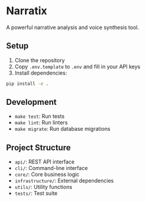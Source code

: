 # Narratix

A powerful narrative analysis and voice synthesis tool.

## Setup

1. Clone the repository
2. Copy `.env.template` to `.env` and fill in your API keys
3. Install dependencies:
```bash
pip install -e .
```

## Development

- `make test`: Run tests
- `make lint`: Run linters
- `make migrate`: Run database migrations

## Project Structure

- `api/`: REST API interface
- `cli/`: Command-line interface
- `core/`: Core business logic
- `infrastructure/`: External dependencies
- `utils/`: Utility functions
- `tests/`: Test suite 